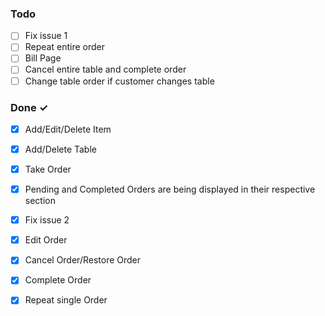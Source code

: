 ### Todo

- [ ] Fix issue 1  
- [ ] Repeat entire order  
- [ ] Bill Page  
- [ ] Cancel entire table and complete order  
- [ ] Change table order if customer changes table  

### Done ✓

- [x] Add/Edit/Delete Item  
- [x] Add/Delete Table  
- [x] Take Order  
- [x] Pending and Completed Orders are being displayed in their respective section  
- [x] Fix issue 2  
- [x] Edit Order  
- [x] Cancel Order/Restore Order  
- [x] Complete Order  
- [x] Repeat single Order  

